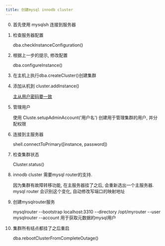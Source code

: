 ```yaml
---
title: 创建mysql innodb cluster
---
```


0. 首先使用 mysqlsh 连接到服务器

1. 检查服务器配置

    dba.checkInstanceConfiguration()

2. 根据上一步的提示, 修改配置

    dba.configureInstance()

3. 在主机上执行dba.createCluster()创建集群

4. 添加从机到 cluster.addInstance()

    [主从用户密码要一致](https://dev.mysql.com/doc/mysql-shell/8.0/en/creating-user-accounts-for-admin-api.html)

5. 管理用户

    使用 Cluste.setupAdminAccount('用户名') 创建用于管理集群的用户, 并分配权限

6. 连接到主服务器

    shell.connectToPrimary([instance, password])

7. 检查集群状态

    Cluster.status()

8. innodb cluster 需要mysql router的支持.

    因为集群有故障转移功能, 在主服务器挂了之后, 会重新选出一个主服务器. mysql router 会识别这个变化, 自动修改写端口的映射地址

9. 创建mysqlrouter服务

    mysqlrouter --bootstrap localhost:3310 --directory /opt/myrouter --user mysqlrouter --account 用于获取元数据的mysql用户

10. 集群所有结点都挂了之后重启

    dba.rebootClusterFromCompleteOutage()
